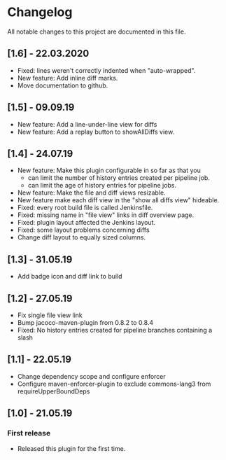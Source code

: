 # Changelog
All notable changes to this project are documented in this file.

## [1.6] - 22.03.2020
* Fixed: lines weren't correctly indented when "auto-wrapped".
* New feature: Add inline diff marks.
* Move documentation to github.

## [1.5] - 09.09.19 
* New feature: Add a line-under-line view for diffs
* New feature: Add a replay button to showAllDiffs view.

## [1.4] - 24.07.19
* New feature: Make this plugin configurable in so far as that you
  + can limit the number of history entries created per pipeline job.
  + can limit the age of history entries for pipeline jobs.
* New feature: Make the file and diff views resizable.
* New feature make each diff view in the "show all diffs view" hideable.
* Fixed: every root build file is called Jenkinsfile.
* Fixed: missing name in "file view" links in diff overview page.
* Fixed: plugin layout affected the Jenkins layout.
* Fixed: some layout problems concerning diffs
* Change diff layout to equally sized columns.

## [1.3] - 31.05.19
* Add badge icon and diff link to build

## [1.2] - 27.05.19
* Fix single file view link
* Bump jacoco-maven-plugin from 0.8.2 to 0.8.4
* Fixed: No history entries created for pipeline branches containing a slash

## [1.1] - 22.05.19
* Change dependency scope and configure enforcer
* Configure maven-enforcer-plugin to exclude commons-lang3 from requireUpperBoundDeps

## [1.0] - 21.05.19
### First release
* Released this plugin for the first time.
